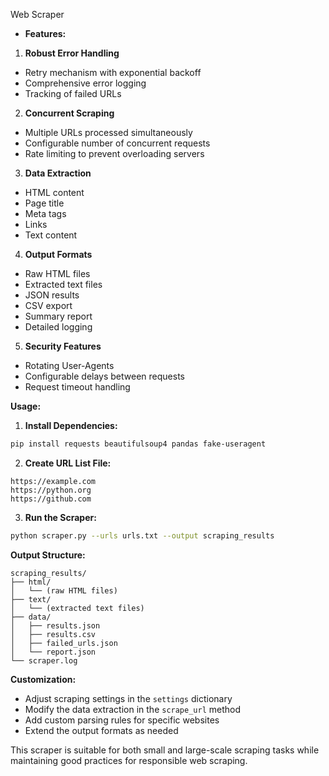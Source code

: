 Web Scraper

- **Features:**

1. **Robust Error Handling**
- Retry mechanism with exponential backoff
- Comprehensive error logging
- Tracking of failed URLs

2. **Concurrent Scraping**
- Multiple URLs processed simultaneously
- Configurable number of concurrent requests
- Rate limiting to prevent overloading servers

3. **Data Extraction**
- HTML content
- Page title
- Meta tags
- Links
- Text content

4. **Output Formats**
- Raw HTML files
- Extracted text files
- JSON results
- CSV export
- Summary report
- Detailed logging

5. **Security Features**
- Rotating User-Agents
- Configurable delays between requests
- Request timeout handling

**Usage:**

1. **Install Dependencies:**
```bash
pip install requests beautifulsoup4 pandas fake-useragent
```

2. **Create URL List File:**
```text
https://example.com
https://python.org
https://github.com
```

3. **Run the Scraper:**
```bash
python scraper.py --urls urls.txt --output scraping_results
```

**Output Structure:**
```
scraping_results/
├── html/
│   └── (raw HTML files)
├── text/
│   └── (extracted text files)
├── data/
│   ├── results.json
│   ├── results.csv
│   ├── failed_urls.json
│   └── report.json
└── scraper.log
```

**Customization:**
- Adjust scraping settings in the `settings` dictionary
- Modify the data extraction in the `scrape_url` method
- Add custom parsing rules for specific websites
- Extend the output formats as needed

This scraper is suitable for both small and large-scale scraping tasks while maintaining good practices for responsible web scraping. 
